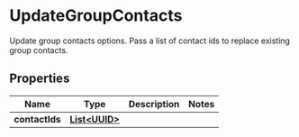 

# UpdateGroupContacts

Update group contacts options. Pass a list of contact ids to replace existing group contacts.
## Properties

Name | Type | Description | Notes
------------ | ------------- | ------------- | -------------
**contactIds** | [**List&lt;UUID&gt;**](UUID) |  | 



